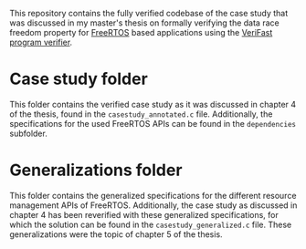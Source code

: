 This repository contains the fully verified codebase of the case study that was discussed in my master's thesis on formally verifying the data race freedom property for [FreeRTOS](https://www.freertos.org/) based applications using the [VeriFast program verifier](https://people.cs.kuleuven.be/~bart.jacobs/verifast/).

# Case study folder
This folder contains the verified case study as it was discussed in chapter 4 of the thesis, found in the `casestudy_annotated.c` file. Additionally, the specifications for the used FreeRTOS APIs can be found in the `dependencies` subfolder. 

# Generalizations folder
This folder contains the generalized specifications for the different resource management APIs of FreeRTOS. Additionally, the case study as discussed in chapter 4 has been reverified with these generalized specifications, for which the solution can be found in the `casestudy_generalized.c` file. These generalizations were the topic of chapter 5 of the thesis.
